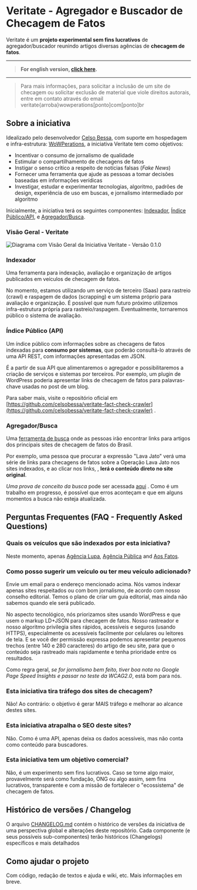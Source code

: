 # Veritate - Agregador e Buscador de Checagem de Fatos

Veritate é um **projeto experimental sem fins lucrativos** de agregador/buscador reunindo artigos diversas agências de **checagem de fatos**.
<hr>

> **For english version, [click here](README-EN.md).**

<hr>

> Para mais informações, para solicitar a inclusão de um site de checagem ou solicitar exclusão de material que viole direitos autorais, entre em contato através do email veritate{arroba}wowperations[ponto]com[ponto]br

## Sobre a iniciativa

Idealizado pelo desenvolvedor <a href="https://www.celsobessa.com.br">Celso Bessa</a>, com suporte em hospedagem e infra-estrutura: <a href="https://www.wowperations.com.br">WoWPerations</a>, a iniciativa  Veritate tem como objetivos:

- Incentivar o consumo de jornalismo de qualidade
- Estimular o compartilhamento de checagens de fatos
- Instigar o senso crítico a respeito de notícias falsas (_Fake News_)
- Fornecer uma ferramenta que ajude as pessoas a tomar decisões baseadas em informações verídicas
- Investigar, estudar e experimentar tecnologias, algoritmo, padrões de design, experiência de uso em buscas, e jornalismo intermediado por algoritmo

Inicialmente, a iniciativa terá os seguintes componentes: [Indexador](#indexador), [Índice Público/API](#indice-publico-api), e [Agregador/Busca](#agregador-busca).

### Visão Geral - Veritate

![Diagrama com Visão Geral da Iniciativa Veritate - Versão 0.1.0](images/veritate-diagrama-visao-geral-0.1.0.png)

### <a id="indexador">Indexador</a>

Uma ferramenta para indexação, avaliação e organização de artigos publicados em veículos de checagem de fatos.

No momento, estamos utilizando um serviço de terceiro (Saas) para rastreio (crawl) e raspagem de dados (scrapping) e um sistema próprio para avaliação e organização. É possível que num futuro próximo utilizemos infra-estrutura própria para rastreio/raspagem. Eventualmente, tornaremos público o sistema de avaliação.

### <a id="indice-publico-api">Índice Público (API)</a>

Um índice público com informações sobre as checagens de fatos indexadas para **consumo por sistemas**, que poderão consultá-lo através de uma API REST, com informações apresentadas em JSON.

É a partir de sua API que alimentaremos o agregador e possibilitaremos a criação de serviços e sistemas por terceiros. Por exemplo, um plugin de WordPress poderia apresentar links de checagem de fatos para palavras-chave usadas no post de um blog.

Para saber mais, visite o repositório oficial em [https://github.com/celsobessa/veritate-fact-check-crawler](https://github.com/celsobessa/veritate-fact-check-crawler) .

### <a id="agregador-busca">Agregador/Busca</a>

Uma [ferramenta de busca](https://veritatesearch.wowperations.com.br/) onde as pessoas irão encontrar links para artigos dos principais sites de checagem de fatos do Brasil.

Por exemplo, uma pessoa que procurar a expressão "Lava Jato" verá uma série de links para checagens de fatos sobre a Operação Lava Jato nos sites indexados, e ao clicar nos links, , **lerá o conteúdo direto no site original**.

*Uma prova de conceito da busca* pode ser acessada  [aqui](https://veritatesearch.wowperations.com.br/) . Como é um trabalho em progresso, é possível que erros aconteçam e que em alguns momentos a busca não esteja atualizada.

## Perguntas Frequentes (FAQ - Frequently Asked Questions)

### Quais os veículos que são indexados por esta iniciativa?

Neste momento, apenas [Agência Lupa](http://piaui.folha.uol.com.br/lupa/), [Agência Pública](https://apublica.org/checagem/) and [Aos Fatos](https://aosfatos.org).

### Como posso sugerir um veículo ou ter meu veículo adicionado?

Envie um email para o endereço mencionado acima. Nós vamos indexar apenas sites respeitados ou com bom jornalismo, de acordo com nosso conselho editorial. Temos o plano de criar um guia editorial, mas ainda não sabemos quando ele será publicado.

No aspecto tecnológico, nós priorizamos sites usando WordPress e que usem o markup LD+JSON para checagem de fatos. Nosso rastreador e nosso algoritmo privilegia sites rápidos, acessíveis e seguros (usando HTTPS), especialmente os acessíveis facilmente por celulares ou leitores de tela. E se você der permissão expressa podemos apresentar pequenos trechos (entre 140 e 280 caracteres) do artigo de seu site, para que o conteúdo seja rastreado mais rapidamente e tenha prioridade entre os resultados.

Como regra geral, *se for jornalismo bem feito, tiver boa nota no Google Page Speed Insights e passar no teste da WCAG2.0*, está bom para nós.

### Esta iniciativa tira tráfego dos sites de checagem?

Não! Ao contrário: o objetivo é gerar MAIS tráfego e melhorar ao alcance destes sites.

### Esta iniciativa atrapalha o SEO deste sites?

Não. Como é uma API, apenas deixa os dados acessíveis, mas não conta como conteúdo para buscadores.

### Esta iniciativa tem um objetivo comercial?

Não, é um experimento sem fins lucrativos. Caso se torne algo maior, provavelmente será como fundação, ONG ou algo assim, sem fins lucrativos, transparente e com a missão de fortalecer o "ecossistema" de checagem de fatos.

## Histórico de versões / Changelog

O arquivo [CHANGELOG.md](CHANGELOG.md) contém o histórico de versões da iniciativa de uma perspectiva global e alterações deste repositório. Cada componente (e seus possíveis sub-componentes) terão históricos (Changelogs) específicos e mais detalhados

## Como ajudar o projeto

Com código, redação de textos e ajuda e wiki, etc. Mais informações em breve.
